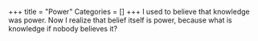 +++
title = "Power"
Categories = []
+++
I used to believe that knowledge was power. Now I realize that belief itself is power, because what is knowledge if nobody believes it?
